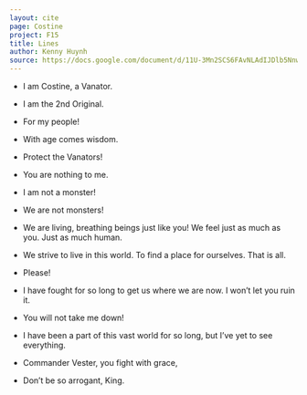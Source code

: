 ```yaml
---
layout: cite
page: Costine
project: F15
title: Lines
author: Kenny Huynh
source: https://docs.google.com/document/d/11U-3Mn2SCS6FAvNLAdIJDlb5NnwbFtcf_B_2OcyFdsU/edit?usp=sharing
---
```

- I am Costine, a Vanator.

- I am the 2nd Original.

- For my people!

- With age comes wisdom.

- Protect the Vanators!

- You are nothing to me.

- I am not a monster!

- We are not monsters!

- We are living, breathing beings just like you! We feel just as much as you. Just as much human.

- We strive to live in this world. To find a place for ourselves. That is all.

- Please!

- I have fought for so long to get us where we are now. I won’t let you ruin it.

- You will not take me down!

- I have been a part of this vast world for so long, but I’ve yet to see everything.

- Commander Vester, you fight with grace,

- Don’t be so arrogant, King.
